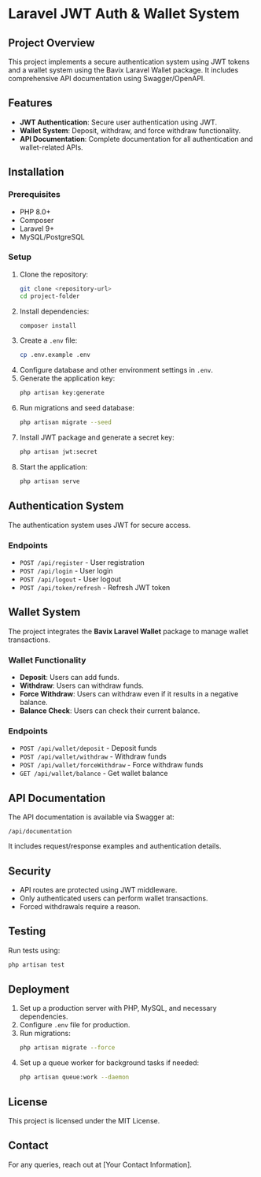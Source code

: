 # Laravel JWT Auth & Wallet System

## Project Overview
This project implements a secure authentication system using JWT tokens and a wallet system using the Bavix Laravel Wallet package. It includes comprehensive API documentation using Swagger/OpenAPI.

## Features
- **JWT Authentication**: Secure user authentication using JWT.
- **Wallet System**: Deposit, withdraw, and force withdraw functionality.
- **API Documentation**: Complete documentation for all authentication and wallet-related APIs.

## Installation
### Prerequisites
- PHP 8.0+
- Composer
- Laravel 9+
- MySQL/PostgreSQL

### Setup
1. Clone the repository:
   ```bash
   git clone <repository-url>
   cd project-folder
   ```
2. Install dependencies:
   ```bash
   composer install
   ```
3. Create a `.env` file:
   ```bash
   cp .env.example .env
   ```
4. Configure database and other environment settings in `.env`.
5. Generate the application key:
   ```bash
   php artisan key:generate
   ```
6. Run migrations and seed database:
   ```bash
   php artisan migrate --seed
   ```
7. Install JWT package and generate a secret key:
   ```bash
   php artisan jwt:secret
   ```
8. Start the application:
   ```bash
   php artisan serve
   ```

## Authentication System
The authentication system uses JWT for secure access.

### Endpoints
- `POST /api/register` - User registration
- `POST /api/login` - User login
- `POST /api/logout` - User logout
- `POST /api/token/refresh` - Refresh JWT token

## Wallet System
The project integrates the **Bavix Laravel Wallet** package to manage wallet transactions.

### Wallet Functionality
- **Deposit**: Users can add funds.
- **Withdraw**: Users can withdraw funds.
- **Force Withdraw**: Users can withdraw even if it results in a negative balance.
- **Balance Check**: Users can check their current balance.

### Endpoints
- `POST /api/wallet/deposit` - Deposit funds
- `POST /api/wallet/withdraw` - Withdraw funds
- `POST /api/wallet/forceWithdraw` - Force withdraw funds
- `GET /api/wallet/balance` - Get wallet balance

## API Documentation
The API documentation is available via Swagger at:
```
/api/documentation
```
It includes request/response examples and authentication details.

## Security
- API routes are protected using JWT middleware.
- Only authenticated users can perform wallet transactions.
- Forced withdrawals require a reason.

## Testing
Run tests using:
```bash
php artisan test
```

## Deployment
1. Set up a production server with PHP, MySQL, and necessary dependencies.
2. Configure `.env` file for production.
3. Run migrations:
   ```bash
   php artisan migrate --force
   ```
4. Set up a queue worker for background tasks if needed:
   ```bash
   php artisan queue:work --daemon
   ```

## License
This project is licensed under the MIT License.

## Contact
For any queries, reach out at [Your Contact Information].


